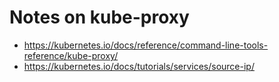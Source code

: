# Notes on kube-proxy

- https://kubernetes.io/docs/reference/command-line-tools-reference/kube-proxy/
- https://kubernetes.io/docs/tutorials/services/source-ip/


